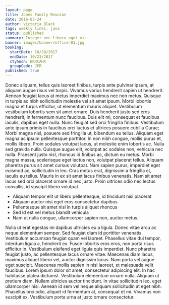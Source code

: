 ```yaml
---
layout: page
title: Jones Family Reunion
date: 2016-05-24
author: Victoria Black
tags: weekly links, java
status: published
summary: Integer nec libero eget mi.
banner: images/banner/office-01.jpg
booking:
  startDate: 10/20/2017
  endDate: 10/23/2017
  ctyhocn: BKRCAHX
  groupCode: JFR
published: true
---
```

Donec aliquam, tellus quis laoreet finibus, turpis ante pulvinar ipsum, at aliquam augue risus vel turpis. Vivamus varius hendrerit sapien ut hendrerit. Aenean feugiat lacus at metus imperdiet maximus nec non metus. Quisque in turpis ac nibh sollicitudin molestie vel sit amet ipsum. Morbi lobortis magna et turpis efficitur, ut elementum mauris aliquet. Vestibulum vestibulum lobortis sem sit amet ornare. Duis hendrerit justo sed eros hendrerit, in fermentum nunc faucibus. Duis elit mi, consequat et faucibus iaculis, dapibus eget nulla. Nunc feugiat sed orci fringilla finibus.
Vestibulum ante ipsum primis in faucibus orci luctus et ultrices posuere cubilia Curae; Morbi magna nisl, posuere sed fringilla ut, bibendum eu tellus. Aliquam eget magna ac ipsum pellentesque porttitor. In non nibh congue, mollis purus et, mollis libero. Proin sodales volutpat lacus, ut molestie enim lobortis ac. Nulla sed gravida nulla. Quisque augue elit, volutpat ac sodales non, vehicula nec nulla. Praesent justo nisl, rhoncus id finibus ac, dictum eu metus. Morbi magna massa, scelerisque eget lectus non, volutpat placerat tellus. Aliquam pharetra purus sit amet cursus volutpat. Nam sapien purus, imperdiet eget euismod ac, sollicitudin in leo. Cras metus erat, dignissim a fringilla et, iaculis eu tellus. Mauris in ex sit amet lacus finibus venenatis. Nam sit amet lacus sed orci placerat ornare id nec justo. Proin ultrices odio nec lectus convallis, id suscipit libero volutpat.

* Aliquam tempor elit ut libero pellentesque, id tincidunt nisi placerat
* Aliquam auctor nisi eget eros consectetur dapibus
* Pellentesque sit amet nisl in turpis aliquet rhoncus
* Sed id est vel metus blandit vehicula
* Nam ut nulla congue, ullamcorper sapien non, auctor metus.

Nulla ut erat egestas mi dapibus ultricies eu a ligula. Donec vitae arcu ac neque elementum semper. Sed feugiat diam id porttitor venenatis. Vestibulum accumsan feugiat quam vel laoreet. Phasellus vitae dui tempor, interdum ligula a, hendrerit ex. Fusce lobortis eros eros, non porta risus efficitur in. Vestibulum eleifend eget ligula quis imperdiet. Nunc pharetra feugiat justo, ac pellentesque lacus ornare vitae. Maecenas diam lacus, maximus aliquet libero vel, auctor dignissim lacus. Nam porta vel augue eget suscipit. Maecenas mollis sapien in nisi laoreet, et malesuada velit faucibus.
Lorem ipsum dolor sit amet, consectetur adipiscing elit. In hac habitasse platea dictumst. Vestibulum elementum ornare nulla. Aliquam ut pretium diam. Nullam ultricies auctor tincidunt. In vitae sollicitudin leo, eget ullamcorper nisi. Aenean id sem vel neque aliquam sollicitudin at eget nibh. Phasellus orci odio, aliquet id fermentum at, consequat et mi. Vivamus non suscipit ex. Vestibulum porta urna at justo ornare consectetur.
